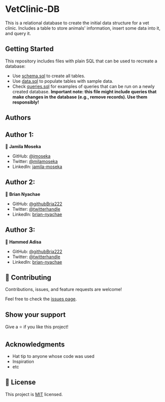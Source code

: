 # VetClinic-DB

This is a relational database to create the initial data structure for a vet clinic. Includes a table to store animals' information, insert some data into it, and query it.


## Getting Started

This repository includes files with plain SQL that can be used to recreate a database:

- Use [schema.sql](./schema.sql) to create all tables.
- Use [data.sql](./data.sql) to populate tables with sample data.
- Check [queries.sql](./queries.sql) for examples of queries that can be run on a newly created database. **Important note: this file might include queries that make changes in the database (e.g., remove records). Use them responsibly!**

## Authors

## Author 1:

👤 **Jamila Moseka**

- GitHub: [@jmoseka](https://github.com/jmoseka)
- Twitter: [@milamoseka](https://twitter.com/milamoseka)
- LinkedIn: [jamila-moseka](https://linkedin.com/in/jamila-moseka)

## Author 2:
👤 **Brian Nyachae**

- GitHub: [@githubBria222](https://github.com/Bria222)
- Twitter: [@twitterhandle](https://twitter.com/briannyachae9)
- LinkedIn: [brian-nyachae](https://linkedin.com/in/brian-nyachae)

## Author 3:
👤 **Hammed Adisa**

- GitHub: [@githubBria222](https://github.com/aburayhaan)
- Twitter: [@twitterhandle](https://twitter.com/Ayinla2011)
- LinkedIn: [brian-nyachae](https://linkedin.com/in/hammed-adisa)


## 🤝 Contributing

Contributions, issues, and feature requests are welcome!

Feel free to check the [issues page](../../issues/).

## Show your support

Give a ⭐️ if you like this project!

## Acknowledgments

- Hat tip to anyone whose code was used
- Inspiration
- etc

## 📝 License

This project is [MIT](./MIT.md) licensed.
